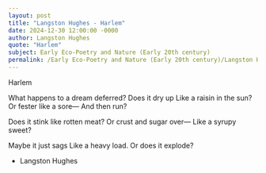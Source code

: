 ```yaml
---
layout: post
title: "Langston Hughes - Harlem"
date: 2024-12-30 12:00:00 -0000
author: Langston Hughes
quote: "Harlem"
subject: Early Eco-Poetry and Nature (Early 20th century)
permalink: /Early Eco-Poetry and Nature (Early 20th century)/Langston Hughes/Langston Hughes - Harlem
---
```


Harlem

What happens to a dream deferred?
Does it dry up
Like a raisin in the sun?
Or fester like a sore—
And then run?

Does it stink like rotten meat?
Or crust and sugar over—
Like a syrupy sweet?

Maybe it just sags
Like a heavy load.
Or does it explode?

- Langston Hughes
